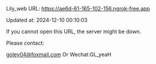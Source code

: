 Lily_web URL: https://ae6d-61-165-102-156.ngrok-free.app

Updated at: 2024-12-10 00:10:03

If you cannot open this URL, the server might be down.

Please contact: 

goley04@foxmail.com Or Wechat:GL_yeaH
